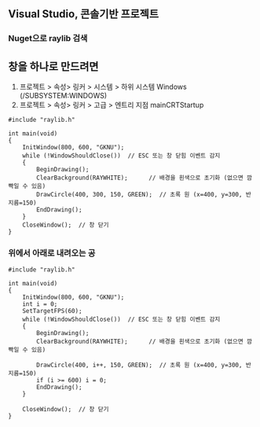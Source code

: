 ## Visual Studio, 콘솔기반 프로젝트

### Nuget으로 raylib 검색

## 창을 하나로 만드려면
1. 프로젝트 > 속성> 링커 > 시스템 > 하위 시스템 Windows (/SUBSYSTEM:WINDOWS)
2. 프로젝트 > 속성> 링커 > 고급 > 엔트리 지점 mainCRTStartup
```
#include "raylib.h"

int main(void)
{
    InitWindow(800, 600, "GKNU");
    while (!WindowShouldClose())  // ESC 또는 창 닫힘 이벤트 감지
    {
        BeginDrawing();
        ClearBackground(RAYWHITE);      // 배경을 흰색으로 초기화 (없으면 깜빡일 수 있음)
        DrawCircle(400, 300, 150, GREEN);  // 초록 원 (x=400, y=300, 반지름=150)
        EndDrawing();
    }
    CloseWindow();  // 창 닫기
}
```
### 위에서 아래로 내려오는 공
```
#include "raylib.h"

int main(void)
{
    InitWindow(800, 600, "GKNU");
    int i = 0;
    SetTargetFPS(60);
    while (!WindowShouldClose())  // ESC 또는 창 닫힘 이벤트 감지
    {
        BeginDrawing();
        ClearBackground(RAYWHITE);      // 배경을 흰색으로 초기화 (없으면 깜빡일 수 있음)

        DrawCircle(400, i++, 150, GREEN);  // 초록 원 (x=400, y=300, 반지름=150)
        if (i >= 600) i = 0;
        EndDrawing();
    }

    CloseWindow();  // 창 닫기
}
```
